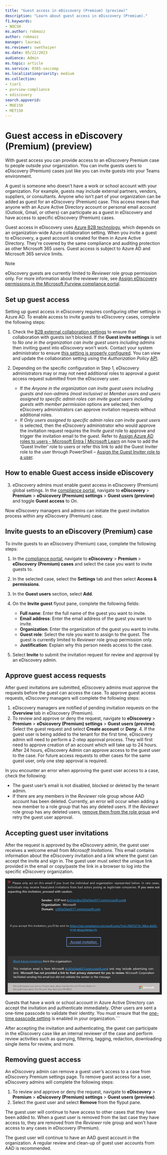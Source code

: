 ```yaml
---
title: "Guest access in eDiscovery (Premium) (preview)"
description: "Learn about guest access in eDiscovery (Premium)."
f1.keywords:
- NOCSH
ms.author: robmazz
author: robmazz
manager: laurawi
ms.reviewer: swethaiyer
ms.date: 05/22/2023
audience: Admin
ms.topic: article
ms.service: O365-seccomp
ms.localizationpriority: medium
ms.collection:
- tier1
- purview-compliance
- ediscovery
search.appverid: 
- MOE150
- MET150
---
```


# Guest access in eDiscovery (Premium) (preview)

With guest access you can provide access to an eDiscovery Premium case to people outside your organization. You can invite guests users to eDiscovery (Premium) cases just like you can invite guests into your Teams environment.

A guest is someone who doesn't have a work or school account with your organization. For example, guests may include external partners, vendors, suppliers, or consultants. Anyone who isn't part of your organization can be added as guest for an eDiscovery (Premium) case. This access means that anyone with an Azure Active Directory account or personal email account (Outlook, Gmail, or others) can participate as a guest in eDiscovery and have access to specific eDiscovery (Premium) cases.

Guest access in eDiscovery uses [Azure B2B technology](/azure/active-directory/external-identities/what-is-b2b), which depends on an organization-wide Azure collaboration setting. When you invite a guest to eDiscovery, a guest account is created for them in Azure Active Directory. They're covered by the same compliance and auditing protection as other Microsoft 365 users. Guest access is subject to Azure AD and Microsoft 365 service limits.

> [!NOTE]
> eDiscovery guests are currently limited to *Reviewer* role group permission only. For more information about the reviewer role, see [Assign eDiscovery permissions in the Microsoft Purview compliance portal](/microsoft-365/compliance/ediscovery-assign-permissions#rbac-roles-related-to-ediscovery).

## Set up guest access

Setting up guest access in eDiscovery requires configuring other settings in Azure AD. To enable access to invite guests to eDiscovery cases, complete the following steps:

1. Check the [B2B external collaboration settings](/microsoft-365/solutions/collaborate-as-team#azure-external-collaboration-settings) to ensure that collaboration with guests isn't blocked. If the **Guest invite settings** is set to *No one in the organization can invite guest users including admins* then inviting guest into eDiscovery won't work. Contact your system administrator to ensure [this setting is properly configured](/azure/active-directory/external-identities/external-collaboration-settings-configure). You can view and update the collaboration setting using the *Authorization Policy* [API](/graph/api/resources/authorizationpolicy).

2. Depending on the specific configuration in Step 1, eDiscovery administrators may or may not need additional roles to approval a guest access request submitted from the eDiscovery user.

    - If the *Anyone in the organization can invite guest users including guests and non-admins (most inclusive)* or *Member users and users assigned to specific admin roles can invite guest users including guests with member permission* options are selected, then eDiscovery administrators can approve invitation requests without additional roles.
    - If *Only users assigned to specific admin roles can invite guest users* is selected, then the eDiscovery administrator who would approve the invitation request requires the *Invite guest* role to approve and trigger the invitation email to the guest. Refer to [Assign Azure AD roles to users - Microsoft Entra | Microsoft Learn](https://learn.microsoft.com/en-us/azure/active-directory/roles/manage-roles-portal) on how to add the ‘Guest Inviter’ role to users or refer this link to add the Guest Inviter role to the user through PowerShell – [Assign the Guest Inviter role to a user](https://learn.microsoft.com/en-us/azure/active-directory/external-identities/external-collaboration-settings-configure#assign-the-guest-inviter-role-to-a-user).
## How to enable Guest access inside eDiscovery
3. eDiscovery admins must enable guest access in eDiscovery (Premium) global settings. In the [compliance portal](https://compliance.microsoft.com), navigate to **eDiscovery** > **Premium** > **eDsicovery (Premium) settings** > **Guest users (preview)** and toggle **Guest access** to *On*.

Now eDiscovery managers and admins can initiate the guest invitation process within any eDiscovery (Premium) case.

## Invite guests to an eDiscovery (Premium) case

To invite guests to an eDiscovery (Premium) case, complete the following steps:

1. In the [compliance portal](https://compliance.microsoft.com), navigate to **eDiscovery** > **Premium** > **eDiscovery (Premium) cases** and select the case you want to invite guests to.
2. In the selected case, select the **Settings** tab and then select **Access & permissions**.
3. In the **Guest users** section, select **Add**.
4. On the **Invite guest** flyout pane, complete the following fields:

    - **Full name**: Enter the full name of the guest you want to invite.
    - **Email address**: Enter the email address of the guest you want to invite.
    - **Organization**: Enter the organization of the guest you want to invite.
    - **Guest role**: Select the role you want to assign to the guest. The guest is currently limited to *Reviewer* role group permission only.
    - **Justification**: Explain why this person needs access to the case.
5. Select **Invite** to submit the invitation request for review and approval by an eDiscovery admin.


## Approve guest access requests

After guest invitations are submitted, eDiscovery admins must approve the requests before the guest can access the case. To approve guest access requests, eDiscovery managers will complete the following steps:

1. eDiscovery managers are notified of pending invitation requests on the **Overview** tab in eDiscovery (Premium).
2. To review and approve or deny the request, navigate to **eDiscovery** > **Premium** > **eDsicovery (Premium) settings** > **Guest users (preview)**. Select the guest request and select **Create account** or **Deny**. 4.	If the guest user is being added to the tenant for the first time, eDiscovery admin will need to perform a 2-step approval process. They will first need to approve creation of an account which will take up to 24 hours. After 24 hours, eDiscovery Admin can approve access to the guest user to the case. For future access requests to other cases for the same guest user, only one step approval is required.

In you encounter an error when approving the guest user access to a case, check the following:

- The guest user’s email is not disabled, blocked or deleted by the tenant admin.
- If there are any members in the *Reviewer* role group whose AAD account has been deleted. Currently, an error will occur when adding a new member to a role group that has any deleted users. If the *Reviewer* role group has any deleted users, [remove them from the role group](/microsoft-365/compliance/microsoft-365-compliance-center-permissions#remove-users-or-groups-from-a-microsoft-purview-built-in-role-group) and retry the guest user approval.

## Accepting guest user invitations

After the request is approved by the eDiscovery admin, the guest user receives a welcome email from *Microsoft Invitations*. This email contains information about the eDiscovery invitation and a link where the guest can accept the invite and sign in. The guest user must select the unique link provided in the email or copy/paste the link in a browser to log into the specific eDiscovery organization.

![Email invitation for guest access to an eDiscvoery (Premium case).](..\media\ediscovery-guest-user-invite-email.png) 

Guests that have a work or school account in Azure Active Directory can accept the invitation and authenticate immediately. Other users are sent a one-time passcode to validate their identity. You must ensure that the [one-time passcode setting](/azure/active-directory/external-identities/one-time-passcode) is enabled in your organization.```

After accepting the invitation and authenticating, the guest can participate in the eDiscovery case like an internal reviewer of the case and perform review activities such as querying, filtering, tagging, redaction, downloading single items for review, and more.

## Removing guest access

An eDiscovery admin can remove a guest user’s access to a case from eDiscovery Premium settings page. To remove guest access for a user, eDiscovery admins will complete the following steps:

1. To review and approve or deny the request, navigate to **eDiscovery** > **Premium** > **eDsicovery (Premium) settings** > **Guest users (preview)**. 
2. Select the guest user and select **Remove** from the flyput pane.

The guest user will continue to have access to other cases that they have been added to. When a guest user is removed from the last case they have access to, they are removed from the *Reviewer* role group and won't have access to any cases in eDiscovery (Premium).

The guest user will continue to have an AAD guest account in the organization. A regular review and clean-up of guest user accounts from AAD is recommended.